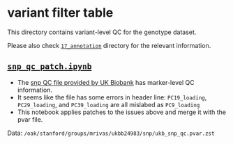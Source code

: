 # variant filter table

This directory contains variant-level QC for the genotype dataset.

Please also check [`17_annotation`](/17_annotation) directory for the relevant information.

## [`snp_qc_patch.ipynb`](snp_qc_patch.ipynb)

- The [snp QC file provided by UK Biobank](http://biobank.ctsu.ox.ac.uk/crystal/refer.cgi?id=1955) has marker-level QC information.
- It seems like the file has some errors in header line: `PC19_loading`, `PC29_loading`, and `PC39_loading` are all mislabed as `PC9_loading`
- This notebook applies patches to the issues above and merge it with the pvar file.

Data: `/oak/stanford/groups/mrivas/ukbb24983/snp/ukb_snp_qc.pvar.zst`
